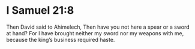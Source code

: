 # I Samuel 21:8

Then David said to Ahimelech, Then have you not here a spear or a sword at hand? For I have brought neither my sword nor my weapons with me, because the king’s business required haste.
